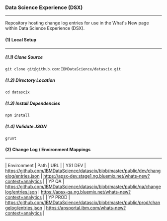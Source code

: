 ### Data Science Experience (DSX)
---

Repository hosting change log entries for use in the What's New page within Data Science Experience (DSX).

#### (1) Local Setup
---

##### (1.1) Clone Source

```shell
git clone git@github.com:IBMDataScience/datascix.git
```

##### (1.2) Directory Location

```shell
cd datascix
```

##### (1.3) Install Dependencies

```shell
npm install
```

##### (1.4) Validate JSON

```shell
grunt
```

#### (2) Change Log / Environment Mappings
---


| Environment | Path | URL |
| YS1 DEV | https://github.com/IBMDataScience/datascix/blob/master/public/dev/changelog/entries.json | https://apsx-dev.stage1.ng.bluemix.net/whats-new?context=analytics |
| YP QA | https://github.com/IBMDataScience/datascix/blob/master/public/qa/changelog/entries.json | https://apsx-qa.ng.bluemix.net/whats-new?context=analytics |
| YP PROD | https://github.com/IBMDataScience/datascix/blob/master/public/prod/changelog/entries.json | https://apsportal.ibm.com/whats-new?context=analytics |
